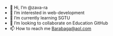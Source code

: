 - 👋 Hi, I’m @zava-ra
- 👀 I’m interested in web-development
- 🌱 I’m currently learning SGTU
- 💞️ I’m looking to collaborate on Education GitHub
- 📫 How to reach me Barabaga@aol.com

<!---
zava-ra/zava-ra is a ✨ special ✨ repository because its `README.md` (this file) appears on your GitHub profile.
You can click the Preview link to take a look at your changes.
--->
